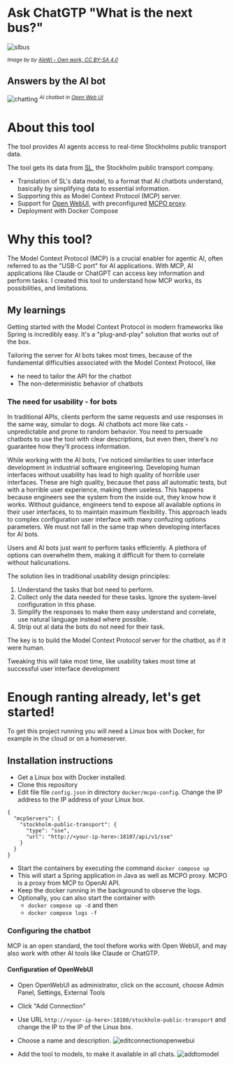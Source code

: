 # Ask ChatGTP "What is the next bus?"
![slbus](https://github.com/user-attachments/assets/31bac689-3e99-4fc9-bab9-74e4d3bab13e)

<sup>*Image by by [AleWi - Own work, CC BY-SA 4.0](https://commons.wikimedia.org/w/index.php?curid=131932539)*</sup>

## Answers by the AI bot 
![chatting](https://github.com/user-attachments/assets/0bc9a190-0b1a-4e2e-adba-00db1e2ff092)
<sup>*AI chatbot in [Open Web UI](https://openwebui.com/)*</sup> 

# About this tool
The tool provides AI agents access to real-time Stockholms public transport data. 

The tool gets its data from [SL](https://sl.se/), the Stockholm public transport company. 

- Translation of SL's data model, to a format that AI chatbots understand, basically by simplifying data to essential information.
- Supporting this as Model Context Protocol (MCP) server.
- Support for [Open WebUI](https://openwebui.com/), with preconfigured [MCPO proxy](https://github.com/open-webui/mcpo).
- Deployment with Docker Compose

# Why this tool? 
The Model Context Protocol (MCP) is a crucial enabler for agentic AI, often referred to as the "USB-C port" for AI applications. With MCP, AI applications like Claude or ChatGPT can access key information and perform tasks.  I created this tool to understand how MCP works, its possibilities, and limitations.

## My learnings 
Getting started with the Model Context Protocol in modern frameworks like Spring is incredibly easy. It's a "plug-and-play" solution that works out of the box. 

Tailoring the server for AI bots takes most times, because of the fundamental difficulties associated with the Model Context Protocol, like
- he need to tailor the API for the chatbot 
- The non-deterministic behavior of chatbots

### The need for usability - for bots
In traditional APIs, clients perform the same requests and use responses in the same way, simular to dogs. AI chatbots act more like cats - unpredictable and prone to random behavior. You need to persuade chatbots to use the tool with clear descriptions, but even then, there's no guarantee how they'll process information. 

While working with the AI bots, I've noticed similarities to user interface development in industrial software engineering. Developing human interfaces without usability has lead to high quality of horrible user interfaces. These are high quality, because thet pass all automatic tests, but with a horrible user experience, making them useless. This happens because engineers see the system from the inside out, they know how it works. Without guidance, engineers tend to expose all available options in their user interfaces, to to maintain maximum flexibility. This approach leads to complex configuration user interface with many confuzing options parameters. We must not fall in the same trap when developing interfaces for AI bots. 

Users and AI bots just want to perform tasks efficiently. A plethora of options can overwhelm them, making it difficult for them to correlate without halicunations. 

The solution lies in traditional usability design principles:
1.	Understand the tasks that bot need to perform.
2.	Collect only the data needed for these tasks. Ignore the system-level configuration in this phase. 
3.	Simplify the responses to make them easy understand and correlate, use natural language instead where possible.
4.	Strip out al data the bots do not need for their task.

The key is to build the Model Context Protocol server for the chatbot, as if it were human. 

Tweaking this will take most time, like usability takes most time at successful user interface development

# Enough ranting already, let's get started!
To get this project running you will need a Linux box with Docker, for example in the cloud or on a homeserver. 

## Installation instructions
- Get a Linux box with Docker installed.
- Clone this repository
- Edit file file `config.json` in directory `docker/mcpo-config`. Change the IP address to the IP address of your Linux box.  
```
{
  "mcpServers": {
	"stockholm-public-transport": {
      "type": "sse",
      "url": "http://<your-ip-here>:18107/api/v1/sse"
    }
  }
}
```
- Start the containers by executing the command `docker compose up`
- This will start a Spring application in Java as well as MCPO proxy. MCPO is a proxy from MCP to OpenAI API.
- Keep the docker running in the background to observe the logs.
- Optionally, you can also start the container with
  - `docker compose up -d` and then
  - `docker compose logs -f`

### Configuring the chatbot
MCP is an open standard, the tool thefore works with Open WebUI, and may also work with other AI tools like Claude or ChatGTP. 

#### Configuration of OpenWebUI 
- Open OpenWebUI as administrator, click on the account, choose Admin Panel, Settings, External Tools
- Click "Add Connection" 
- Use URL `http://<your-ip-here>:18108/stockholm-public-transport` and change the IP to the IP of the Linux box.
- Choose a name and description. 
![editconnectionopenwebui](https://github.com/user-attachments/assets/a85cb55c-c5d8-4052-bb20-a68123f6ee42)

- Add the tool to models, to make it available in all chats.
![addtomodel](https://github.com/user-attachments/assets/ed1699f3-2e7f-4c1e-b5dd-0ee5c1fb1c8e)












